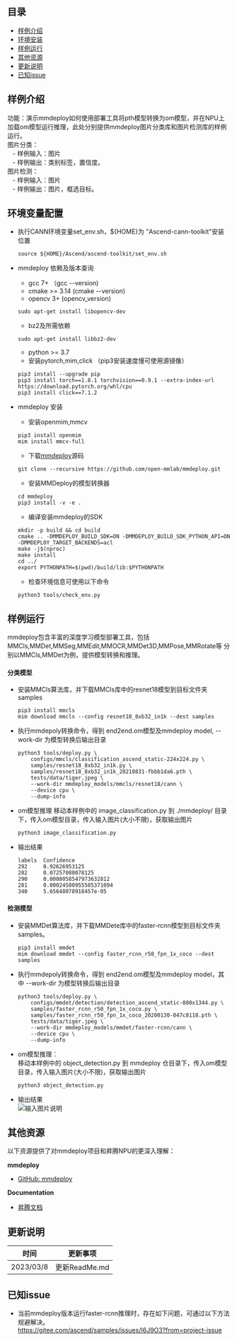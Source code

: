 ## 目录

  - [样例介绍](#样例介绍)
  - [环境安装](#环境安装)
  - [样例运行](#样例运行)
  - [其他资源](#其他资源)
  - [更新说明](#更新说明)
  - [已知issue](#已知issue)
    
## 样例介绍

  功能：演示mmdeploy如何使用部署工具将pth模型转换为om模型，并在NPU上加载om模型运行推理，此处分别提供mmdeploy图片分类库和图片检测库的样例运行。  
  图片分类：  
  &nbsp;&nbsp;    - 样例输入：图片  
  &nbsp;&nbsp;    - 样例输出：类别标签，置信度。  
  图片检测：  
  &nbsp;&nbsp;    - 样例输入：图片  
  &nbsp;&nbsp;    - 样例输出：图片，框选目标。

## 环境变量配置

  - 执行CANN环境变量set_env.sh，${HOME}为 "Ascend-cann-toolkit"安装位置
      ```
      source ${HOME}/Ascend/ascend-toolkit/set_env.sh  
      ```

  - mmdeploy 依赖及版本查询
      - gcc 7+        （gcc --version)
      - cmake >= 3.14  (cmake --version)  
      - opencv 3+      (opencv_version)
      ```      
      sudo apt-get install libopencv-dev 
      ```  
      - bz2及所需依赖
      ```   
      sudo apt-get install libbz2-dev 
      ```
      - python >= 3.7
      - 安装pytorch,mim,click  （pip3安装速度慢可使用源镜像）
      ```
      pip3 install --upgrade pip  
      pip3 install torch==1.8.1 torchvision==0.9.1 --extra-index-url https://download.pytorch.org/whl/cpu  
      pip3 install click==7.1.2 
      ```

  - mmdeploy 安装
      - 安装openmim,mmcv
      ```
      pip3 install openmim
      mim install mmcv-full 
      ```
      - 下载[mmdeploy](https://github.com/open-mmlab/mmdeploy)源码
      ```
      git clone --recursive https://github.com/open-mmlab/mmdeploy.git
      ```
      - 安装MMDeploy的模型转换器
      ```
      cd mmdeploy
      pip3 install -v -e .
      
      ```
      - 编译安装mmdeploy的SDK
      ```
      mkdir -p build && cd build
      cmake .. -DMMDEPLOY_BUILD_SDK=ON -DMMDEPLOY_BUILD_SDK_PYTHON_API=ON -DMMDEPLOY_TARGET_BACKENDS=acl
      make -j$(nproc)
      make install
      cd ../
      export PYTHONPATH=$(pwd)/build/lib:$PYTHONPATH
      ```
      - 检查环境信息可使用以下命令
      ```
      python3 tools/check_env.py
      ```

## 样例运行
  mmdeploy包含丰富的深度学习模型部署工具，包括MMCls,MMDet,MMSeg,MMEdit,MMOCR,MMDet3D,MMPose,MMRotate等
  分别以MMCls,MMDet为例，提供模型转换和推理。

#### 分类模型
  - 安装MMCls算法库，并下载MMCls库中的resnet18模型到目标文件夹samples
    ```
    pip3 install mmcls
    mim download mmcls --config resnet18_8xb32_in1k --dest samples
    ```    
  - 执行mmdepoly转换命令，得到 end2end.om模型及mmdeploy model, --work-dir 为模型转换后输出目录
    ```
    python3 tools/deploy.py \  
        configs/mmcls/classification_ascend_static-224x224.py \  
        samples/resnet18_8xb32_in1k.py \
        samples/resnet18_8xb32_in1k_20210831-fbbb1da6.pth \  
        tests/data/tiger.jpeg \  
        --work-dir mmdeploy_models/mmcls/resnet18/cann \  
        --device cpu \  
        --dump-info
    ```
  - om模型推理
    移动本样例中的 image_classification.py 到 ./mmdeploy/ 目录下，传入om模型目录，传入输入图片(大小不限)，获取输出图片
    ```
    python3 image_classification.py
    ```
  - 输出结果  
    ```
    labels  Confidence
    292     0.92626953125
    282     0.07257080078125
    290     0.0008058547973632812
    281     0.00024580955505371094
    340     5.65648078918457e-05
    ```
                  
#### 检测模型
  - 安装MMDet算法库，并下载MMDete库中的faster-rcnn模型到目标文件夹samples。
    ```
    pip3 install mmdet
    mim download mmdet --config faster_rcnn_r50_fpn_1x_coco --dest samples
    ```    
  - 执行mmdepoly转换命令，得到 end2end.om模型及mmdeploy model，其中 --work-dir 为模型转换后输出目录
    ```
    python3 tools/deploy.py \
        configs/mmdet/detection/detection_ascend_static-800x1344.py \
        samples/faster_rcnn_r50_fpn_1x_coco.py \
        samples/faster_rcnn_r50_fpn_1x_coco_20200130-047c8118.pth \
        tests/data/tiger.jpeg \
        --work-dir mmdeploy_models/mmdet/faster-rcnn/cann \
        --device cpu \
        --dump-info
    ```
  - om模型推理：  
    移动本样例中的 object_detection.py 到 mmdeploy 仓目录下，传入om模型目录，传入输入图片(大小不限)，获取输出图片
    ```
    python3 object_detection.py
    ```
  - 输出结果  
                ![输入图片说明](https://obs-9be7.obs.cn-east-2.myhuaweicloud.com/contributeSamples/paddle/output_detection.png)

## 其他资源

以下资源提供了对mmdeploy项目和昇腾NPU的更深入理解：

**mmdeploy**
- [GitHub: mmdeploy](https://github.com/open-mmlab/mmdeploy)

**Documentation**

- [昇腾文档](https://www.hiascend.com/document?tag=community-developer)

## 更新说明
  | 时间 | 更新事项 |
|----|------|
| 2023/03/8 | 更新ReadMe.md|
  
## 已知issue
  - 当前mmdeploy版本运行faster-rcnn推理时，存在如下问题，可通过以下方法规避解决。  
    https://gitee.com/ascend/samples/issues/I6J9O3?from=project-issue
